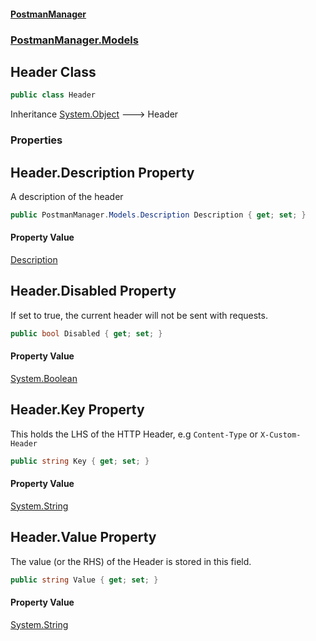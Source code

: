 #### [PostmanManager](PostmanManager.md 'PostmanManager')
### [PostmanManager.Models](PostmanManager.md#PostmanManager.Models 'PostmanManager.Models')

## Header Class

```csharp
public class Header
```

Inheritance [System.Object](https://docs.microsoft.com/en-us/dotnet/api/System.Object 'System.Object') &#129106; Header
### Properties

<a name='PostmanManager.Models.Header.Description'></a>

## Header.Description Property

A description of the header

```csharp
public PostmanManager.Models.Description Description { get; set; }
```

#### Property Value
[Description](Description.md 'PostmanManager.Models.Description')

<a name='PostmanManager.Models.Header.Disabled'></a>

## Header.Disabled Property

If set to true, the current header will not be sent with requests.

```csharp
public bool Disabled { get; set; }
```

#### Property Value
[System.Boolean](https://docs.microsoft.com/en-us/dotnet/api/System.Boolean 'System.Boolean')

<a name='PostmanManager.Models.Header.Key'></a>

## Header.Key Property

This holds the LHS of the HTTP Header, e.g ``Content-Type`` or ``X-Custom-Header``

```csharp
public string Key { get; set; }
```

#### Property Value
[System.String](https://docs.microsoft.com/en-us/dotnet/api/System.String 'System.String')

<a name='PostmanManager.Models.Header.Value'></a>

## Header.Value Property

The value (or the RHS) of the Header is stored in this field.

```csharp
public string Value { get; set; }
```

#### Property Value
[System.String](https://docs.microsoft.com/en-us/dotnet/api/System.String 'System.String')